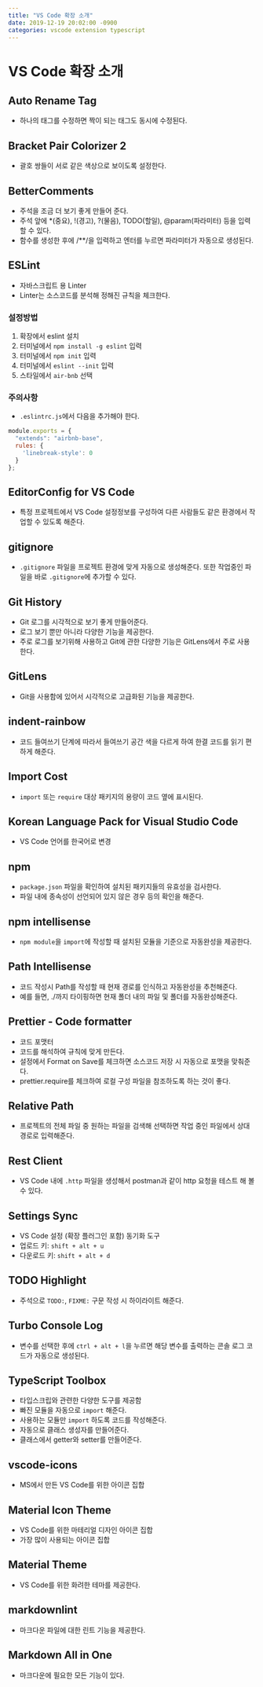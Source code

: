 ```yaml
---
title: "VS Code 확장 소개"
date: 2019-12-19 20:02:00 -0900
categories: vscode extension typescript
---
```


# VS Code 확장 소개

## Auto Rename Tag

- 하나의 태그를 수정하면 짝이 되는 태그도 동시에 수정된다.

## Bracket Pair Colorizer 2

- 괄호 쌍들이 서로 같은 색상으로 보이도록 설정한다.

## BetterComments

- 주석을 조금 더 보기 좋게 만들어 준다.
- 주석 앞에 *(중요), !(경고), ?(물음), TODO(할일), @param(파라미터) 등을 입력할 수 있다.
- 함수를 생성한 후에 /\*\*/을 입력하고 엔터를 누르면 파라미터가 자동으로 생성된다.

## ESLint

- 자바스크립트 용 Linter
- Linter는 소스코드를 분석해 정해진 규칙을 체크한다.

### 설정방법

1. 확장에서 eslint 설치
2. 터미널에서 `npm install -g eslint` 입력
3. 터미널에서 `npm init` 입력
4. 터미널에서 `eslint --init` 입력
5. 스타일에서 `air-bnb` 선택

### 주의사항

- `.eslintrc.js`에서 다음을 추가해야 한다.

```javascript
module.exports = {
  "extends": "airbnb-base",
  rules: {
    'linebreak-style': 0
  }
};
```

## EditorConfig for VS Code

- 특정 프로젝트에서 VS Code 설정정보를 구성하여 다른 사람들도 같은 환경에서 작업할 수 있도록 해준다.

## gitignore

- `.gitignore` 파일을 프로젝트 환경에 맞게 자동으로 생성해준다. 또한 작업중인 파일을 바로 `.gitignore`에 추가할 수 있다.

## Git History

- Git 로그를 시각적으로 보기 좋게 만들어준다.
- 로그 보기 뿐만 아니라 다양한 기능을 제공한다.
- 주로 로그를 보기위해 사용하고 Git에 관한 다양한 기능은 GitLens에서 주로 사용한다.

## GitLens

- Git을 사용함에 있어서 시각적으로 고급화된 기능을 제공한다.

## indent-rainbow

- 코드 들여쓰기 단계에 따라서 들여쓰기 공간 색을 다르게 하여 한결 코드를 읽기 편하게 해준다.

## Import Cost

- `import` 또는 `require` 대상 패키지의 용량이 코드 옆에 표시된다.

## Korean Language Pack for Visual Studio Code

- VS Code 언어를 한국어로 변경

## npm

- `package.json` 파일을 확인하여 설치된 패키지들의 유효성을 검사한다.
- 파일 내에 종속성이 선언되어 있지 않은 경우 등의 확인을 해준다.

## npm intellisense

- `npm module`을 `import`에 작성할 때 설치된 모듈을 기준으로 자동완성을 제공한다.

## Path Intellisense

- 코드 작성시 Path를 작성할 때 현재 경로를 인식하고 자동완성을 추천해준다.
- 예를 들면, ./까지 타이핑하면 현재 폴더 내의 파일 및 폴더를 자동완성해준다.

## Prettier - Code formatter

- 코드 포맷터
- 코드를 해석하여 규칙에 맞게 만든다.
- 설정에서 Format on Save를 체크하면 소스코드 저장 시 자동으로 포맷을 맞춰준다.
- prettier.require를 체크하여 로컬 구성 파일을 참조하도록 하는 것이 좋다.

## Relative Path

- 프로젝트의 전체 파일 중 원하는 파일을 검색해 선택하면 작업 중인 파일에서 상대경로로 입력해준다.

## Rest Client

- VS Code 내에 `.http` 파일을 생성해서 postman과 같이 http 요청을 테스트 해 볼 수 있다.

## Settings Sync

- VS Code 설정 (확장 플러그인 포함) 동기화 도구
- 업로드 키: `shift + alt + u`
- 다운로드 키: `shift + alt + d`

## TODO Highlight

- 주석으로 `TODO:`, `FIXME:` 구문 작성 시 하이라이트 해준다.

## Turbo Console Log

- 변수를 선택한 후에 `ctrl + alt + l`을 누르면 해당 변수를 출력하는 콘솔 로그 코드가 자동으로 생성된다.

## TypeScript Toolbox

- 타입스크립와 관련한 다양한 도구를 제공함
- 빠진 모듈을 자동으로 `import` 해준다.
- 사용하는 모듈만 `import` 하도록 코드를 작성해준다.
- 자동으로 클래스 생성자를 만들어준다.
- 클래스에서 getter와 setter를 만들어준다.

## vscode-icons

- MS에서 만든 VS Code를 위한 아이콘 집합

## Material Icon Theme

- VS Code를 위한 마테리얼 디자인 아이콘 집합
- 가장 많이 사용되는 아이콘 집합

## Material Theme

- VS Code를 위한 화려한 테마를 제공한다.

## markdownlint

- 마크다운 파일에 대한 린트 기능을 제공한다.

## Markdown All in One

- 마크다운에 필요한 모든 기능이 있다.
